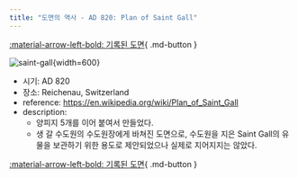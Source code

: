 ```yaml
---
title: "도면의 역사 - AD 820: Plan of Saint Gall"
---
```


[:material-arrow-left-bold: 기록된 도면](./index.md){ .md-button }

![saint-gall](../../../../assets/electronic-architecture/history-of-drawing/saint-gall.jpg){width=600}

- 시기: AD 820
- 장소: Reichenau, Switzerland
- reference: <https://en.wikipedia.org/wiki/Plan_of_Saint_Gall>
- description:
    - 양피지 5개를 이어 붙여서 만들었다.
    - 생 갈 수도원의 수도원장에게 바쳐진 도면으로, 수도원을 지은 Saint Gall의 유물을 보관하기 위한 용도로 제안되었으나 실제로 지어지지는 않았다.

[:material-arrow-left-bold: 기록된 도면](./index.md){ .md-button }
